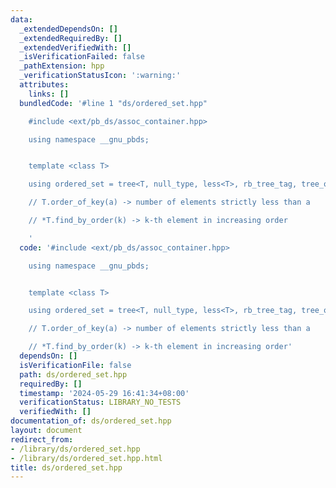 ```yaml
---
data:
  _extendedDependsOn: []
  _extendedRequiredBy: []
  _extendedVerifiedWith: []
  _isVerificationFailed: false
  _pathExtension: hpp
  _verificationStatusIcon: ':warning:'
  attributes:
    links: []
  bundledCode: '#line 1 "ds/ordered_set.hpp"

    #include <ext/pb_ds/assoc_container.hpp>

    using namespace __gnu_pbds;


    template <class T>

    using ordered_set = tree<T, null_type, less<T>, rb_tree_tag, tree_order_statistics_node_update>;

    // T.order_of_key(a) -> number of elements strictly less than a

    // *T.find_by_order(k) -> k-th element in increasing order

    '
  code: '#include <ext/pb_ds/assoc_container.hpp>

    using namespace __gnu_pbds;


    template <class T>

    using ordered_set = tree<T, null_type, less<T>, rb_tree_tag, tree_order_statistics_node_update>;

    // T.order_of_key(a) -> number of elements strictly less than a

    // *T.find_by_order(k) -> k-th element in increasing order'
  dependsOn: []
  isVerificationFile: false
  path: ds/ordered_set.hpp
  requiredBy: []
  timestamp: '2024-05-29 16:41:34+08:00'
  verificationStatus: LIBRARY_NO_TESTS
  verifiedWith: []
documentation_of: ds/ordered_set.hpp
layout: document
redirect_from:
- /library/ds/ordered_set.hpp
- /library/ds/ordered_set.hpp.html
title: ds/ordered_set.hpp
---
```

